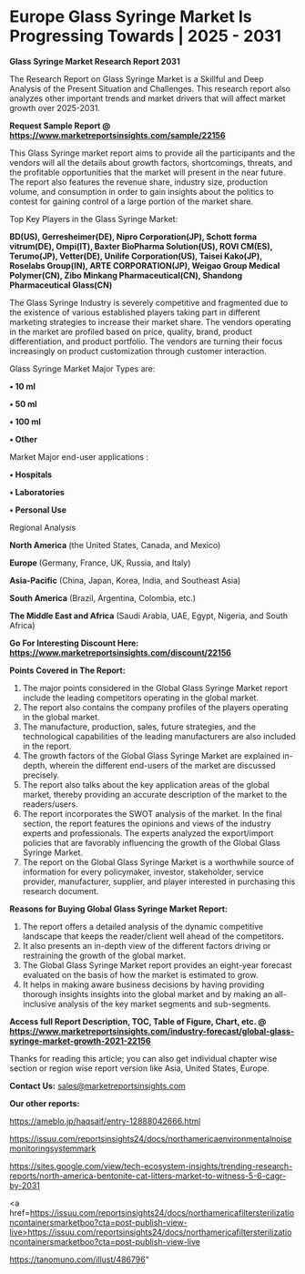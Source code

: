 # Europe Glass Syringe Market Is Progressing Towards | 2025 - 2031

<strong>Glass Syringe Market Research Report 2031</strong>

The Research Report on Glass Syringe Market is a Skillful and Deep Analysis of the Present Situation and Challenges. This research report also analyzes other important trends and market drivers that will affect market growth over 2025-2031.

<strong>Request Sample Report @ <a href=https://www.marketreportsinsights.com/sample/22156>https://www.marketreportsinsights.com/sample/22156</a></strong>

This Glass Syringe market report aims to provide all the participants and the vendors will all the details about growth factors, shortcomings, threats, and the profitable opportunities that the market will present in the near future. The report also features the revenue share, industry size, production volume, and consumption in order to gain insights about the politics to contest for gaining control of a large portion of the market share.

Top Key Players in the Glass Syringe Market:

<strong>BD(US), Gerresheimer(DE), Nipro Corporation(JP), Schott forma vitrum(DE), Ompi(IT), Baxter BioPharma Solution(US), ROVI CM(ES), Terumo(JP), Vetter(DE), Unilife Corporation(US), Taisei Kako(JP), Roselabs Group(IN), ARTE CORPORATION(JP), Weigao Group Medical Polymer(CN), Zibo Minkang Pharmaceutical(CN), Shandong Pharmaceutical Glass(CN)</strong>

The Glass Syringe Industry is severely competitive and fragmented due to the existence of various established players taking part in different marketing strategies to increase their market share. The vendors operating in the market are profiled based on price, quality, brand, product differentiation, and product portfolio. The vendors are turning their focus increasingly on product customization through customer interaction.

Glass Syringe Market Major Types are:

<strong>• 10 ml

• 50 ml

• 100 ml

• Other</strong>

Market Major end-user applications :

<strong>• Hospitals

• Laboratories

• Personal Use</strong>

Regional Analysis

</u><strong><b>North America</b></strong> (the United States, Canada, and Mexico)

<strong><b>Europe </b></strong>(Germany, France, UK, Russia, and Italy)

<strong><b>Asia-Pacific</b></strong> (China, Japan, Korea, India, and Southeast Asia)

<strong><b>South America</b></strong> (Brazil, Argentina, Colombia, etc.)

<strong><b>The Middle East and Africa</b></strong> (Saudi Arabia, UAE, Egypt, Nigeria, and South Africa)

<strong>Go For Interesting Discount Here: <a href=https://www.marketreportsinsights.com/discount/22156>https://www.marketreportsinsights.com/discount/22156</a></strong>

<strong>Points Covered in The Report:</strong>
<ol>
  <li>The major points considered in the Global Glass Syringe Market report include the leading competitors operating in the global market.</li>
  <li>The report also contains the company profiles of the players operating in the global market.</li>
  <li>The manufacture, production, sales, future strategies, and the technological capabilities of the leading manufacturers are also included in the report.</li>
  <li>The growth factors of the Global Glass Syringe Market are explained in-depth, wherein the different end-users of the market are discussed precisely.</li>
  <li>The report also talks about the key application areas of the global market, thereby providing an accurate description of the market to the readers/users.</li>
  <li>The report incorporates the SWOT analysis of the market. In the final section, the report features the opinions and views of the industry experts and professionals. The experts analyzed the export/import policies that are favorably influencing the growth of the Global Glass Syringe Market.</li>
  <li>The report on the Global Glass Syringe Market is a worthwhile source of information for every policymaker, investor, stakeholder, service provider, manufacturer, supplier, and player interested in purchasing this research document.</li>
</ol>
<strong>Reasons for Buying Global Glass Syringe Market Report:</strong>

<ol>
  <li>The report offers a detailed analysis of the dynamic competitive landscape that keeps the reader/client well ahead of the competitors.</li>
  <li>It also presents an in-depth view of the different factors driving or restraining the growth of the global market.</li>
  <li>The Global Glass Syringe Market report provides an eight-year forecast evaluated on the basis of how the market is estimated to grow.</li>
  <li>It helps in making aware business decisions by having providing thorough insights insights into the global market and by making an all-inclusive analysis of the key market segments and sub-segments.</li>
</ol>
<strong>Access full Report Description, TOC, Table of Figure, Chart, etc. @ <a href=https://www.marketreportsinsights.com/industry-forecast/global-glass-syringe-market-growth-2021-22156>https://www.marketreportsinsights.com/industry-forecast/global-glass-syringe-market-growth-2021-22156</a></strong>


Thanks for reading this article; you can also get individual chapter wise section or region wise report version like Asia, United States, Europe.

<strong>Contact Us:</strong>
sales@marketreportsinsights.com

<strong>Our other reports:</strong>

<a href=https://ameblo.jp/haqsaif/entry-12888042666.html>https://ameblo.jp/haqsaif/entry-12888042666.html</a>

<a href=https://issuu.com/reportsinsights24/docs/northamericaenvironmentalnoisemonitoringsystemmark>https://issuu.com/reportsinsights24/docs/northamericaenvironmentalnoisemonitoringsystemmark</a>

<a href=https://sites.google.com/view/tech-ecosystem-insights/trending-research-reports/north-america-bentonite-cat-litters-market-to-witness-5-6-cagr-by-2031>https://sites.google.com/view/tech-ecosystem-insights/trending-research-reports/north-america-bentonite-cat-litters-market-to-witness-5-6-cagr-by-2031</a>

<a href=https://issuu.com/reportsinsights24/docs/northamericafiltersterilizationcontainersmarketboo?cta=post-publish-view-live>https://issuu.com/reportsinsights24/docs/northamericafiltersterilizationcontainersmarketboo?cta=post-publish-view-live</a>

<a href=https://tanomuno.com/illust/486796>https://tanomuno.com/illust/486796</a>"
